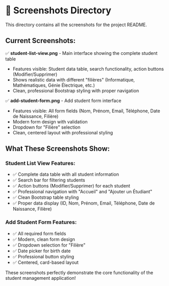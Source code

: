 # 📸 Screenshots Directory

This directory contains all the screenshots for the project README.

## Current Screenshots:

✅ **student-list-view.png** - Main interface showing the complete student table
- Features visible: Student data table, search functionality, action buttons (Modifier/Supprimer)
- Shows realistic data with different "filières" (Informatique, Mathématiques, Génie Électrique, etc.)
- Clean, professional Bootstrap styling with proper navigation

✅ **add-student-form.png** - Add student form interface  
- Features visible: All form fields (Nom, Prénom, Email, Téléphone, Date de Naissance, Filière)
- Modern form design with validation
- Dropdown for "Filière" selection
- Clean, centered layout with professional styling

## What These Screenshots Show:

### Student List View Features:
- ✅ Complete data table with all student information
- ✅ Search bar for filtering students
- ✅ Action buttons (Modifier/Supprimer) for each student
- ✅ Professional navigation with "Accueil" and "Ajouter un Étudiant"
- ✅ Clean Bootstrap table styling
- ✅ Proper data display (ID, Nom, Prénom, Email, Téléphone, Date de Naissance, Filière)

### Add Student Form Features:
- ✅ All required form fields
- ✅ Modern, clean form design
- ✅ Dropdown selection for "Filière"
- ✅ Date picker for birth date
- ✅ Professional button styling
- ✅ Centered, card-based layout

These screenshots perfectly demonstrate the core functionality of the student management application!
